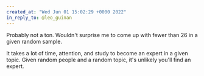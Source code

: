 ```yaml
---
created_at: "Wed Jun 01 15:02:29 +0000 2022"
in_reply_to: @leo_guinan
---
```


Probably not a ton. Wouldn't surprise me to come up with fewer than 26 in a given random sample.

It takes a lot of time, attention, and study to become an expert in a given topic. Given random people and a random topic, it's unlikely you'll find an expert.